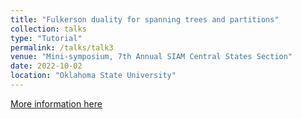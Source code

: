 ```yaml
---
title: "Fulkerson duality for spanning trees and partitions"
collection: talks
type: "Tutorial"
permalink: /talks/talk3
venue: "Mini-symposium, 7th Annual SIAM Central States Section"
date: 2022-10-02
location: "Oklahoma State University"
---
```

[More information here](https://www.math.ksu.edu/~pietro/Conferences/2022SIAMCS/2022SIAMCS.html)

